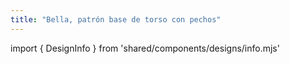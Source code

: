 ```yaml
---
title: "Bella, patrón base de torso con pechos"
---
```


import { DesignInfo } from 'shared/components/designs/info.mjs'

<DesignInfo design='bella' docs />


